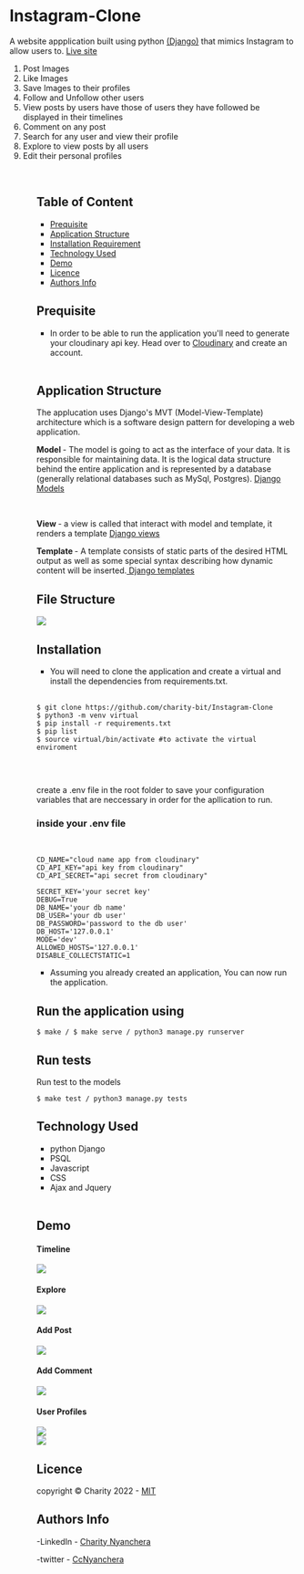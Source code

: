 

# Instagram-Clone
A website appplication built using python <a href='https://docs.djangoproject.com/en/4.0/'>(Django)</a> that mimics Instagram to allow users to. <a href='https://ins-ta.herokuapp.com/'>Live site</a>

<ol>
<li> Post Images</li>
<li> Like Images</li>
<li> Save Images to their profiles </li>
<li> Follow and Unfollow other users </li>
<li> View posts by users have those of users they have followed be displayed in their timelines </li>
<li> Comment on any post </li>
<li> Search for any user and view their profile </li>
<li> Explore to view posts by all users </li>
<li> Edit their personal profiles </li>
<ol>
<br>

## Table of Content
- [Prequisite](#prequisite)
- [Application Structure](#application-structure)
- [Installation Requirement](#Installation)
- [Technology Used](#technology-used)
- [Demo](#demo)
- [Licence](#licence)
- [Authors Info](#author-Info)


## Prequisite
- In order to be able to run the application you'll need to generate your cloudinary api key. Head over to <a href='https:/cloudinarycom/'>Cloudinary</a> and create an account.

<br>

## Application Structure

The applucation uses Django's MVT (Model-View-Template) architecture which is a software design pattern for developing a web application. 

<strong>Model </strong> - The model is going to act as the interface of your data. It is responsible for maintaining data. It is the logical data structure behind the entire application and is represented by a database (generally relational databases such as MySql, Postgres). <a href='https://docs.djangoproject.com/en/4.0/topics/db/models/'>Django Models</a>

<br>

<strong> View </strong> -  a view is called that interact with model and template, it renders a template <a href='https://docs.djangoproject.com/en/4.0/topics/http/views/'> Django views</a>

<strong> Template </strong> -  A template consists of static parts of the desired HTML output as well as some special syntax describing how dynamic content will be inserted.<a href='https://docs.djangoproject.com/en/4.0/topics/templates/'> Django templates </a>

## File Structure

<img src='./images/structure.png'>
<br>

## Installation

- You will need to clone the application and create a virtual and install the dependencies from requirements.txt.

<br>


```
$ git clone https://github.com/charity-bit/Instagram-Clone
$ python3 -m venv virtual 
$ pip install -r requirements.txt
$ pip list 
$ source virtual/bin/activate #to activate the virtual enviroment



```

<br>
create a .env file in the root folder to save your configuration variables that are neccessary in order for the apllication to run.

<br>

### inside your .env file

<br>

```
CD_NAME="cloud name app from cloudinary"
CD_API_KEY="api key from cloudinary"
CD_API_SECRET="api secret from cloudinary" 

SECRET_KEY='your secret key'
DEBUG=True
DB_NAME='your db name'
DB_USER='your db user'
DB_PASSWORD='password to the db user'
DB_HOST='127.0.0.1'
MODE='dev'
ALLOWED_HOSTS='127.0.0.1'
DISABLE_COLLECTSTATIC=1

```

- Assuming you already created an application, You can now run the application.

## Run the application using 

```
$ make / $ make serve / python3 manage.py runserver
```
## Run tests

Run test to the models
```
$ make test / python3 manage.py tests
```


## Technology Used

<ul>
<li>
python Django
 </li>
<li>
PSQL 
</li>
<li>
Javascript
</li>
<li>
CSS
</li>
<li>
Ajax and Jquery
</li>
</ul>

<br>

## Demo

<h4> Timeline </h4>

<img src="./images/timeline.png">

<br>

<h4> Explore </h4>

<img src="./images/explore.png">

<br>

<h4> Add Post </h4>

<img src="./images/post.png">

<br>

<h4> Add Comment </h4>

<img src="./images/comment.png">

<br>

<h4>User Profiles </h4>

<img src="./images/user_profile.png">

<br>

<img src="./images/follow.png">





## Licence

   copyright © Charity 2022 - <a href="https://github.com/charity-bit/Instagram-Clone/blob/main/LICENSE"> MIT </a>

## Authors Info

-LinkedIn - [Charity Nyanchera](https://www.linkedin.com/in/charitynyanchera)

-twitter - [CcNyanchera](https://twitter.com/CcNyanchera)


